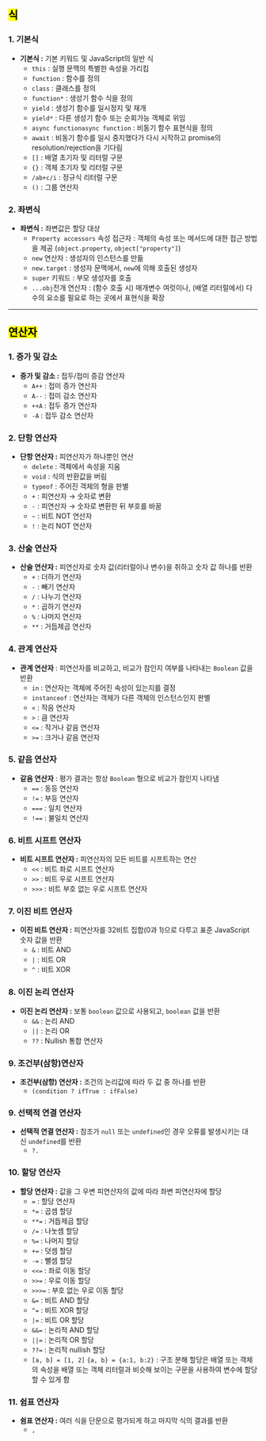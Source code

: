 ## <mark color="#fbc956">식</mark>

### 1. 기본식

- **기본식 :** 기본 키워드 및 JavaScript의 일반 식
  - `this` : 실행 문맥의 특별한 속성을 가리킴
  - `function` : 함수를 정의
  - `class` : 클래스를 정의
  - `function*` : 생성기 함수 식을 정의
  - `yield` : 생성기 함수를 일시정지 및 재개
  - `yield*` : 다른 생성기 함수 또는 순회가능 객체로 위임
  - `async functionasync function` : 비동기 함수 표현식을 정의
  - `await` : 비동기 함수를 일시 중지했다가 다시 시작하고 promise의 resolution/rejection을 기다림
  - `[]` : 배열 초기자 및 리터럴 구문
  - `{}` : 객체 초기자 및 리터럴 구문
  - `/ab+c/i` : 정규식 리터럴 구문
  - `()` : 그룹 연산자

### 2. 좌변식

- **좌변식 :** 좌변값은 할당 대상
  - `Property accessors` 속성 접근자
    : 객체의 속성 또는 메서드에 대한 접근 방법을 제공 (`object.property`, `object["property"]`)
  - `new` 연산자 : 생성자의 인스턴스를 만듦
  - `new.target` : 생성자 문맥에서, `new`에 의해 호출된 생성자
  - `super` 키워드 : 부모 생성자를 호출
  - `...obj`전개 연산자 : (함수 호출 시) 매개변수 여럿이나, (배열 리터럴에서) 다수의 요소를 필요로 하는 곳에서 표현식을 확장

---

## <mark color="#fbc956">연산자</mark>

### 1. 증가 및 감소

- **증가 및 감소 :** 접두/접미 증감 연산자
  - `A++` : 접미 증가 연산자
  - `A--` : 접미 감소 연산자
  - `++A` : 접두 증가 연산자
  - `-A` : 접두 감소 연산자

### 2. 단항 연산자

- **단항 연산자 :** 피연산자가 하나뿐인 연산
  - `delete` : 객체에서 속성을 지움
  - `void` : 식의 반환값을 버림
  - `typeof` : 주어진 객체의 형을 판별
  - `+` : 피연산자 → 숫자로 변환
  - `-` : 피연산자 → 숫자로 변환한 뒤 부호를 바꿈
  - `~` : 비트 NOT 연산자
  - `!` : 논리 NOT 연산자

### 3. 산술 연산자

- **산술 연산자 :** 피연산자로 숫자 값(리터럴이나 변수)을 취하고 숫자 값 하나를 반환
  - `+` : 더하기 연산자
  - `-` : 빼기 연산자
  - `/` : 나누기 연산자
  - `*` : 곱하기 연산자
  - `%` : 나머지 연산자
  - `**` : 거듭제곱 연산자

### 4. 관계 연산자

- **관계 연산자** : 피연산자를 비교하고, 비교가 참인지 여부를 나타내는 `Boolean` 값을 반환
  - `in` : 연산자는 객체에 주어진 속성이 있는지를 결정
  - `instanceof` : 연산자는 객체가 다른 객체의 인스턴스인지 판별
  - `<` : 작음 연산자
  - `>` : 큼 연산자
  - `<=` : 작거나 같음 연산자
  - `>=` : 크거나 같음 연산자

### 5. 같음 연산자

- **같음 연산자** : 평가 결과는 항상 `Boolean` 형으로 비교가 참인지 나타냄
  - `==` : 동등 연산자
  - `!=` : 부등 연산자
  - `===` : 일치 연산자
  - `!==` : 불일치 연산자

### 6. 비트 시프트 연산자

- **비트 시프트 연산자 :** 피연산자의 모든 비트를 시프트하는 연산
  - `<<` : 비트 좌로 시프트 연산자
  - `>>` : 비트 우로 시프트 연산자
  - `>>>` : 비트 부호 없는 우로 시프트 연산자

### 7. 이진 비트 연산자

- **이진 비트 연산자 :** 피연산자를 32비트 집합(0과 1)으로 다루고 표준 JavaScript 숫자 값을 반환
  - `&` : 비트 AND
  - `|` : 비트 OR
  - `^` : 비트 XOR

### 8. 이진 논리 연산자

- **이진 논리 연산자 :** 보통 `boolean` 값으로 사용되고, `boolean` 값을 반환
  - `&&` : 논리 AND
  - `||` : 논리 OR
  - `??` : Nullish 통합 연산자

### 9. 조건부(삼항)연산자

- **조건부(삼항) 연산자 :** 조건의 논리값에 따라 두 값 중 하나를 반환
  - `(condition ? ifTrue : ifFalse)`

### 9. 선택적 연결 연산자

- **선택적 연결 연산자 :** 참조가 `null` 또는 `undefined`인 경우 오류를 발생시키는 대신 `undefined`를 반환
  - `?.`

### 10. 할당 연산자

- **할당 연산자 :** 값을 그 우변 피연산자의 값에 따라 좌변 피연산자에 할당
  - `=` : 할당 연산자
  - `*=` : 곱셈 할당
  - `**=` : 거듭제곱 할당
  - `/=` : 나눗셈 할당
  - `%=` : 나머지 할당
  - `+=` : 덧셈 할당
  - `-=` : 뺄셈 할당
  - `<<=` : 좌로 이동 할당
  - `>>=` : 우로 이동 할당
  - `>>>=` : 부호 없는 우로 이동 할당
  - `&=` : 비트 AND 할당
  - `^=` : 비트 XOR 할당
  - `|=` : 비트 OR 할당
  - `&&=` : 논리적 AND 할당
  - `||=` : 논리적 OR 할당
  - `??=` : 논리적 nullish 할당
  - `[a, b] = [1, 2]` `{a, b} = {a:1, b:2}` : 구조 분해 할당은 배열 또는 객체의 속성을 배열 또는 객체 리터럴과 비슷해 보이는 구문을 사용하여 변수에 할당할 수 있게 함

### 11. 쉼표 연산자

- **쉼표 연산자 :** 여러 식을 단문으로 평가되게 하고 마지막 식의 결과를 반환
  - `,`
